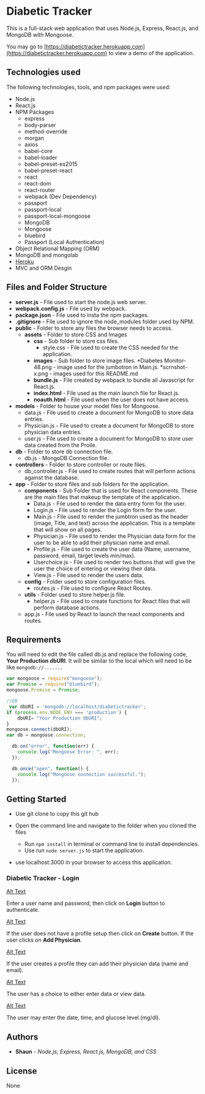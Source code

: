 # Diabetic Tracker
This is a full-stack web application that uses Node.js, Express, React.js, and MongoDB with Mongoose.

You may go to [https://diabetictracker.herokuapp.com](https://diabetictracker.herokuapp.com) to view a demo of the application.

## Technologies used

The following technologies, tools, and npm packages were used:
* Node.js
* React.js
* NPM Packages
	* express
	* body-parser
	* method-override 
	* morgan
	* axios
	* babel-core
	* babel-loader
	* babel-preset-es2015
	* babel-preset-react
	* react
	* react-dom
	* react-router
	* webpack (Dev Dependency)
	* passport
	* passport-local
	* passport-local-mongoose
	* MongoDB
	* Mongoose
	* bluebird
	* Passport (Local Authentication)
* Object Relational Mapping (ORM)
* MongoDB and mongolab
* [Heroku](https://heroku.com) 
* MVC and ORM Desgin

## Files and Folder Structure

* **server.js** - File used to start the node.js web server.
* **webpack.config.js** - File used by webpack.
* **package.json** - File used to insta the npm packages.
* **.gitignore** - File used to ignore the node_modules folder used by NPM.
* **public** - Folder to store any files the browser needs to access.
	* **assets** - Folder to store CSS and Images
		* **css** - Sub folder to store css files.
			* style.css - File used to create the CSS needed for the application.
		* **images** - Sub folder to store image files.
			*Diabetes Monitor-48.png - image used for the jumbotron in Main.js. 
			*scrnshot-x.png - images used for this README.md
		* **bundle.js** - File created by webpack to bundle all Javascript for React.js.
		* **index.html** - File used as the main launch file for React.js.
		* **noauth.html** - File used when the user does not have access.
* **models** - Folder to house your model files for Mongoose.
	* data.js - File used to create a document for MongoDB to store data entries.
	* Physician.js - File used to create a document for MongoDB to store physician data entries.
	* user.js - File used to create a document for MongoDB to store user data created from the Proile.
* **db** - Folder to store db connection file.
	* db.js - MongoDB Connection file.
* **controllers** - Folder to store controller or route files.
	* db_controller.js - File used to create routes that will perform actions against the database.
* **app** - Folder to store files and sub folders for the application.
	* **components** - Sub Folder that is used for React components. These are the main files that makeup the template of the application.
		* Data.js - File used to render the data entry form for the user.
		* Login.js - File used to render the Login form for the user.
		* Main.js - File used to render the jumbtron used as the header (image, Title, and text) across the application. This is a template that will show on all pages.
		* Physician.js - File used to render the Physician data form for the user to be able to add their physician name and email.
		* Profile.js - File used to create the user data (Name, username, password, email, target levels min/max).
		* Userchoice.js - File used to render two buttons that will give the user the choice of entering or viewing their data.
		* View.js - File used to render the users data.
	* **config** - Folder used to store configuration files.
		* routes.js - File used to configure React Routes.
	* **utils** - Folder used to store helper.js file.
		* helper.js - File used to create functions for React files that will perform database actions.
	* app.js - File used by React to launch the react components and routes.

## Requirements

You will need to edit the file called db.js and replace the following code, **Your Production dbURI**. It will be similar to the local which will need to be like `mongodb://.......`

``` javascript
var mongoose = require("mongoose");
var Promise = require("bluebird");
mongoose.Promise = Promise;

//DB
 var dbURI = 'mongodb://localhost/diabetictracker';
if (process.env.NODE_ENV === 'production') {
    dbURI= "Your Production dbURI";
}
mongoose.connect(dbURI);
var db = mongoose.connection;

  db.on("error", function(err) {
    console.log("Mongoose Error: ", err);
  });

  db.once("open", function() {
    console.log("Mongoose connection successful.");
  });
```
## Getting Started

* Use git clone to copy this git hub 

* Open the command line and navigate to the folder when you cloned the files
	* Run `npm install` in terminal or command line to install dependencies.  
	* Use run  `node server.js` to start the application.
* use localhost:3000 in your browser to access this application.

### Diabetic Tracker - Login

[Alt Text](public/assets/images/scrnshot-login.png?raw=true "Login Page")

Enter a user name and password, then click on **Login** button to authenticate. 

[Alt Text](public/assets/images/scrnshot-profile.png?raw=true "Profile Page")

If the user does not have a profile setup then click on **Create** button. If the user clicks on **Add Physician**. 

[Alt Text](public/assets/images/scrnshot-physician.png?raw=true "Physician Page")

If the user creates a profile they can add their physician data (name and email).

[Alt Text](public/assets/images/scrnshot-userchoice.png?raw=true "User Choice Page")

The user has a choice to either enter data or view data.

[Alt Text](public/assets/images/scrnshot-enterdata.png?raw=true "Enter Data Page")

The user may enter the date, time, and glucose level (mg/dl).


## Authors

* **Shaun** - *Node.js, Express, React.js, MongoDB, and CSS*

## License
   
   None 